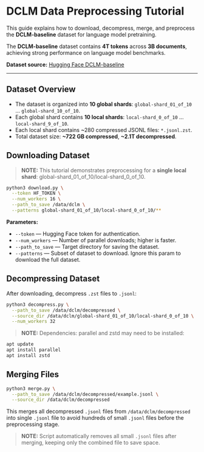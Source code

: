 # DCLM Data Preprocessing Tutorial

This guide explains how to download, decompress, merge, and preprocess the **DCLM-baseline** dataset for language model pretraining.  

The **DCLM-baseline** dataset contains **4T tokens** across **3B documents**, achieving strong performance on language model benchmarks.

**Dataset source:** [Hugging Face DCLM-baseline](https://huggingface.co/datasets/mlfoundations/dclm-baseline-1.0/tree/main/global-shard_01_of_10)

---


## Dataset Overview

- The dataset is organized into **10 global shards**: `global-shard_01_of_10` … `global-shard_10_of_10`.  
- Each global shard contains **10 local shards**: `local-shard_0_of_10` … `local-shard_9_of_10`.  
- Each local shard contains ~280 compressed JSONL files: `*.jsonl.zst`.  
- Total dataset size: **~722 GB compressed**, **~2.1T decompressed**.


## Downloading Dataset

> **NOTE:**
This tutorial demonstrates preprocessing for a **single local shard**: global-shard_01_of_10/local-shard_0_of_10.

```bash
python3 download.py \
  --token HF_TOKEN \
  --num_workers 16 \
  --path_to_save /data/dclm \
  --patterns global-shard_01_of_10/local-shard_0_of_10/**
```

**Parameters:**
- `--token` — Hugging Face token for authentication.
- `--num_workers` — Number of parallel downloads; higher is faster.
- `--path_to_save` — Target directory for saving the dataset.
- `--patterns` — Subset of dataset to download. Ignore this param to download the full dataset.


## Decompressing Dataset

After downloading, decompress `.zst` files to `.jsonl`:

```bash
python3 decompress.py \
  --path_to_save /data/dclm/decompressed \
  --source_dir /data/dclm/global-shard_01_of_10/local-shard_0_of_10 \
  --num_workers 32
```

> **NOTE:**
Dependencies: parallel and zstd may need to be installed:

```bash
apt update
apt install parallel
apt install zstd
```


## Merging Files

```bash
python3 merge.py \
  --path_to_save /data/dclm/decompressed/example.jsonl \
  --source_dir /data/dclm/decompressed
```

This merges all decompressed `.jsonl` files from `/data/dclm/decompressed` into single `.jsonl` file to avoid hundreds of small `.jsonl` files before the preprocessing stage.

> **NOTE:**
Script automatically removes all small `.jsonl` files after merging, keeping only the combined file to save space.
